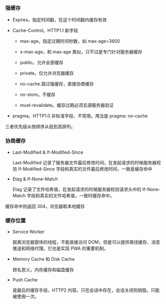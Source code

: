 ### 强缓存

* Expires。指定时间戳，在这个时间戳内缓存有效

* Cache-Control。HTTP1.1 新字段

    * max-age。指定过期时间秒数，如 max-age=3600

    * s-max-age。和 max-age 类似，只不过是专门针对服务器缓存

    * public。允许全部缓存

    * private。仅允许浏览器缓存

    * no-cache.跳过强缓存，直接协商缓存

    * no-store。不缓存

    * must-revalidate。缓存过期必须去源服务器验证

* pragma。HTTP1.0 非标准字段，不常用。用法是 pragma: no-cache

三者优先级从按顺序从低到高排列。

### 协商缓存

* Last-Modified & If-Modified-Since

    Last-Modified 记录了服务器文件最后修改时间，在发起请求的时候服务器校验 If-Modified-Since 字段和真实的文件最后修改时间，一致是缓存命中

* Etag & If-None-Match

    Etag 记录了文件哈希值，在发起请求的时候服务器校验请求头中的 If-None-Match 字段和真实的文件哈希值，一致时缓存命中。

缓存命中则返回 304，浏览器取本地缓存

### 缓存位置

* Service Worker

    脱离浏览器窗体的线程，不能直接访问 DOM，但是可以提供离线缓存、消息推送和网络代理。它也是实现 PWA 的重要机制。

* Memory Cache 和 Disk Cache

    顾名思义，内存缓存和磁盘缓存

* Push Cache

    是最后的缓存手段，HTTP2 内容。只在会话中存在，会话关闭则销毁。只能被使用一次。